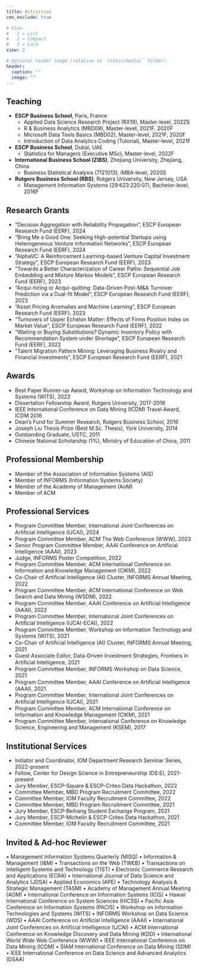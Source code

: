 ```yaml
---
title: Activities
cms_exclude: true

# View.
#   1 = List
#   2 = Compact
#   3 = Card
view: 2

# Optional header image (relative to `static/media/` folder).
header:
  caption: ""
  image: ""
---
```


## Teaching
- **ESCP Business School**, Paris, France
  - Applied Data Science Research Project (RX19), Master-level, 2022S
  - R & Business Analytics (MBD09), Master-level, 2021F, 2020F
  - Microsoft Data Tools Basics (MBD02), Master-level, 2021F, 2020F
  - Introduction of Data Analytics Coding (Tutorial), Master-level, 2021F
- **ESCP Business School**, Dubai, UAE
  - Statistics for Managers (Executive MSc), Master-level, 2022F
- **International Business School (ZIBS)**, Zhejiang University, Zhejiang, China
  - Business Statistical Analysis (7121013), iMBA-level, 2020S
- **Rutgers Business School (RBS)**, Rutgers University, New Jersey, USA
  - Management Information Systems (29:623:220:07), Bachelor-level, 2016F

## Research Grants
- “Decision Aggregation with Reliability Propagation”, ESCP European Research Fund (EERF), 2024
- “Bring Me a Good One: Seeking High-potential Startups using Heterogeneous Venture Information Networks”, ESCP European Research Fund (EERF), 2024
- “AlphaVC: A Reinforcement Learning-based Venture Capital Investment Strategy”, ESCP European Research Fund (EERF), 2023
- “Towards a Better Characterization of Career Paths: Sequential Job Embedding and Mixture Markov Models”, ESCP European Research Fund (EERF), 2023
- “Acqui-hiring or Acqui-quitting: Data-Driven Post-M&A Turnover Prediction via a Dual-fit Model”, ESCP European Research Fund (EERF), 2023
- “Asset Pricing Anomalies and Machine Learning”, ESCP European Research Fund (EERF), 2023
- “Turnovers of Upper Echelon Matter: Effects of Firms Position Index on Market Value”, ESCP European Research Fund (EERF), 2022
- “Waiting or Buying Substitutions? Dynamic Inventory Policy with Recommendation System under Shortage”, ESCP European Research Fund (EERF), 2022
- “Talent Migration Pattern Mining: Leveraging Business Rivalry and Financial Investments”, ESCP European Research Fund (EERF), 2021

## Awards
- Best Paper Runner-up Award, Workshop on Information Technology and Systems (WITS), 2022
- Dissertation Fellowship Award, Rutgers University, 2017-2018
- IEEE International Conference on Data Mining (ICDM) Travel Award, ICDM 2016
- Dean’s Fund for Summer Research, Rutgers Business School, 2016
- Joseph Liu Thesis Prize (Best M.Sc. Thesis), York University, 2014
- Outstanding Graduate, USTC, 2011
- Chinese National Scholarship (1%), Ministry of Education of China, 2011

## Professional Membership
- Member of the Association of Information Systems (AIS)
- Member of INFORMS (Information Systems Society)
- Member of the Academy of Management (AoM)
- Member of ACM

## Professional Services
- Program Committee Member, International Joint Conferences on Artiﬁcial Intelligence (IJCAI), 2024
- Program Committee Member, ACM The Web Conference (WWW), 2023
- Senior Program Committee Member, AAAI Conference on Artificial Intelligence (AAAI), 2023
- Judge, INFORMS Poster Competition, 2022
- Program Committee Member, ACM International Conference on Information and Knowledge Management (CIKM), 2022
- Co-Chair of Artiﬁcial Intelligence (AI) Cluster, INFORMS Annual Meeting, 2022
- Program Committee Member, ACM International Conference on Web Search and Data Mining (WSDM), 2022
- Program Committee Member, AAAI Conference on Artiﬁcial Intelligence (AAAI), 2022
- Program Committee Member, International Joint Conferences on Artiﬁcial Intelligence (IJCAI-ECAI), 2022
- Program Committee Member, Workshop on Information Technology and Systems (WITS), 2021
- Co-Chair of Artiﬁcial Intelligence (AI) Cluster, INFORMS Annual Meeting, 2021
- Guest Associate Editor, Data-Driven Investment Strategies, Frontiers in Artiﬁcial Intelligence, 2021
- Program Committee Member, INFORMS Workshop on Data Science, 2021
- Program Committee Member, AAAI Conference on Artiﬁcial Intelligence (AAAI), 2021
- Program Committee Member, International Joint Conferences on Artiﬁcial Intelligence (IJCAI), 2021
- Program Committee Member, ACM International Conference on Information and Knowledge Management (CIKM), 2021
- Program Committee Member, International Conference on Knowledge Science, Engineering and Management (KSEM), 2017

## Institutional Services
- Initiator and Coordinator, IOM Department Research Seminar Series, 2022-present
- Fellow, Center for Design Science in Entrepreneurship (DS:E), 2021-present
- Jury Member, ESCP-Square & ESCP-Criteo Data Hackathon, 2022
- Committee Member, MBD Program Recruitment Committee, 2022
- Committee Member, IOM Faculty Recruitment Committee, 2022
- Committee Member, MBD Program Recruitment Committee, 2021
- Jury Member, ESCP-Beihang Student Exchange Program, 2021
- Jury Member, ESCP-Michelin & ESCP-Criteo Data Hackathon, 2021
- Committee Member, IOM Faculty Recruitment Committee, 2021

## Invited & Ad-hoc Reviewer
• Management Information Systems Quarterly (MISQ)
• Information & Management (I&M)
• Transactions on the Web (TWEB)
• Transactions on Intelligent Systems and Technology (TIST)
• Electronic Commerce Research and Applications (ECRA)
• International Journal of Data Science and Analytics (JDSA)
• Applied Economics (APE)
• Technology Analysis & Strategic Management (TASM)
• Academy of Management Annual Meeting (AOM)
• International Conference on Information Systems (ICIS)
• Hawaii International Conference on System Sciences (HICSS)
• Pacific Asia Conference on Information Systems (PACIS)
• Workshop on Information Technologies and Systems (WITS)
• INFORMS Workshop on Data Science (WDS)
• AAAI Conference on Artiﬁcial Intelligence (AAAI)
• International Joint Conferences on Artiﬁcial Intelligence (IJCAI)
• ACM International Conference on Knowledge Discovery and Data Mining (KDD)
• International World Wide Web Conference (WWW)
• IEEE International Conference on Data Mining (ICDM)
• SIAM International Conference on Data Mining (SDM)
• IEEE International Conference on Data Science and Advanced Analytics (DSAA)
